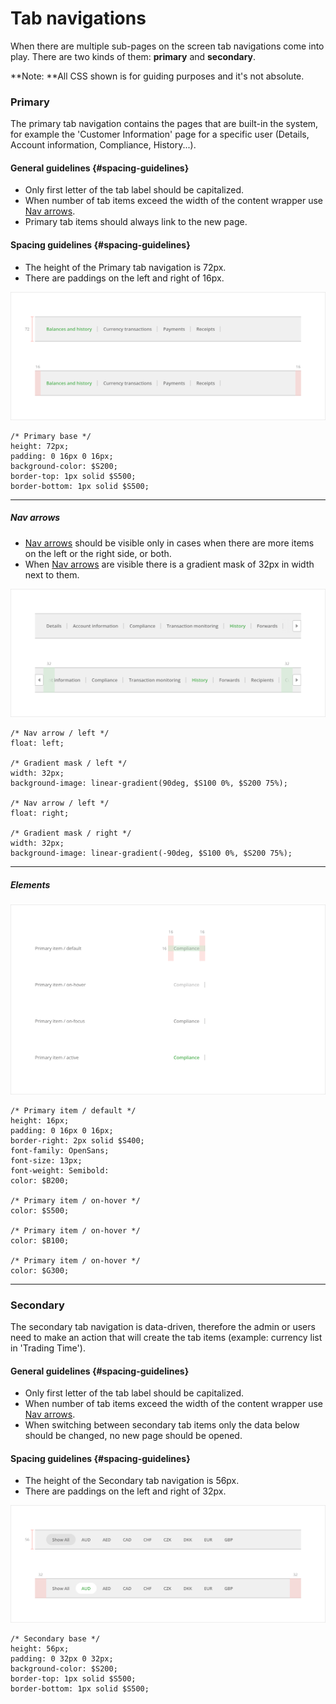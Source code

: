 # Tab navigations

When there are multiple sub-pages on the screen tab navigations come into play. There are two kinds of them: **primary** and **secondary**.

**Note: **All CSS shown is for guiding purposes and it's not absolute.

### Primary

The primary tab navigation contains the pages that are built-in the system, for example the 'Customer Information' page for a specific user \(Details, Account information, Compliance, History...\).

#### General guidelines {#spacing-guidelines}

* Only first letter of the tab label should be capitalized.
* When number of tab items exceed the width of the content wrapper use [Nav arrows](/atoms/nav-arrows.md).
* Primary tab items should always link to the new page.

#### Spacing guidelines {#spacing-guidelines}

* The height of the Primary tab navigation is 72px.
* There are paddings on the left and right of 16px.

![](/assets/organisms/tab-navigations-primary-sizing.png)

```
/* Primary base */
height: 72px;
padding: 0 16px 0 16px;
background-color: $S200;
border-top: 1px solid $S500;
border-bottom: 1px solid $S500;
```

---

##### Nav arrows

* [Nav arrows](/atoms/nav-arrows.md) should be visible only in cases when there are more items on the left or the right side, or both.
* When [Nav arrows](/atoms/nav-arrows.md) are visible there is a gradient mask of 32px in width next to them.

![](/assets/organisms/tab-navigations-primary-nav-arrows.png)

```
/* Nav arrow / left */
float: left;

/* Gradient mask / left */
width: 32px;
background-image: linear-gradient(90deg, $S100 0%, $S200 75%);

/* Nav arrow / left */
float: right;

/* Gradient mask / right */
width: 32px;
background-image: linear-gradient(-90deg, $S100 0%, $S200 75%);
```

---

##### Elements

![](/assets/organisms/tab-navigations-primary-items.png)

```
/* Primary item / default */
height: 16px;
padding: 0 16px 0 16px;
border-right: 2px solid $S400;
font-family: OpenSans;
font-size: 13px;
font-weight: Semibold:
color: $B200;

/* Primary item / on-hover */
color: $S500;

/* Primary item / on-hover */
color: $B100;

/* Primary item / on-hover */
color: $G300;
```

---

### Secondary

The secondary tab navigation is data-driven, therefore the admin or users need to make an action that will create the tab items \(example: currency list in 'Trading Time'\).

#### General guidelines {#spacing-guidelines}

* Only first letter of the tab label should be capitalized.
* When number of tab items exceed the width of the content wrapper use [Nav arrows](/atoms/nav-arrows.md).
* When switching between secondary tab items only the data below should be changed, no new page should be opened.

#### Spacing guidelines {#spacing-guidelines}

* The height of the Secondary tab navigation is 56px.
* There are paddings on the left and right of 32px.

![](/assets/organisms/tab-navigations-secondary-sizing.png)

```
/* Secondary base */
height: 56px;
padding: 0 32px 0 32px;
background-color: $S200;
border-top: 1px solid $S500;
border-bottom: 1px solid $S500;
```



